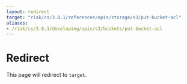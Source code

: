 ```yaml
---
layout: redirect
target: "riak/cs/3.0.1/references/apis/storage/s3/put-bucket-acl"
aliases:
- /riak/cs/3.0.1/developing/apis/s3/buckets/put-bucket-acl
---
```


# Redirect

This page will redirect to `target`.
